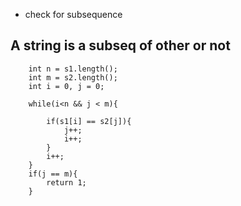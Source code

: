 - check for subsequence

## A string is a subseq of other or not

```
    int n = s1.length();
    int m = s2.length();
    int i = 0, j = 0;

    while(i<n && j < m){

        if(s1[i] == s2[j]){
            j++;
            i++;
        }
        i++;
    }
    if(j == m){
        return 1;
    }
```

